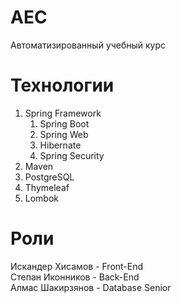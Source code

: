 # AEC
Автоматизированный учебный курс
# Технологии
1. Spring Framework
   1. Spring Boot
   2. Spring Web
   3. Hibernate
   4. Spring Security
2. Maven
3. PostgreSQL
4. Thymeleaf
5. Lombok
# Роли
Искандер Хисамов - Front-End  
Степан Иконников - Back-End  
Алмас Шакирзянов - Database Senior  
